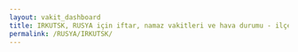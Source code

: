 ```yaml
---
layout: vakit_dashboard
title: IRKUTSK, RUSYA için iftar, namaz vakitleri ve hava durumu - ilçe/eyalet seç
permalink: /RUSYA/IRKUTSK/
---
```


<script type="text/javascript">
  var GLOBAL_COUNTRY = 'RUSYA';
  var GLOBAL_CITY = 'IRKUTSK';
  var GLOBAL_STATE = '';
  var lat = 72;
  var lon = 21;
</script>
